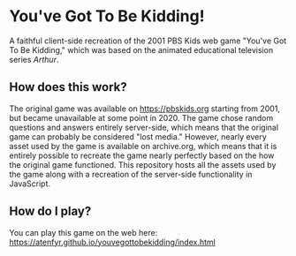 # You've Got To Be Kidding!
A faithful client-side recreation of the 2001 PBS Kids web game "You've Got To Be Kidding," which was based on the animated educational television series *Arthur*.

## How does this work?
The original game was available on https://pbskids.org starting from 2001, but became unavailable at some point in 2020. The game chose random questions and answers entirely server-side, which means that the original game can probably be considered "lost media." However, nearly every asset used by the game is available on archive.org, which means that it is entirely possible to recreate the game nearly perfectly based on the how the original game functioned. This repository hosts all the assets used by the game along with a recreation of the server-side functionality in JavaScript.

## How do I play?
You can play this game on the web here: https://atenfyr.github.io/youvegottobekidding/index.html
